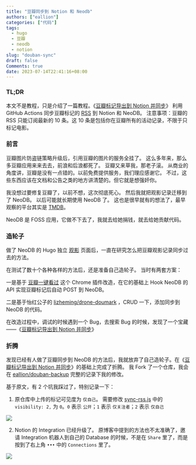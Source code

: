 ```yaml
---
title: "豆瓣同步到 Notion 和 Neodb"
authors: ["eallion"]
categories: ["代码"]
tags: 
  - hugo
  - 豆瓣
  - neodb
  - notion
slug: "douban-sync"
draft: false
Comments: true
date: 2023-07-14T22:41:16+08:00
---
```


### TL;DR

本文不是教程，只是介绍了一篇教程。《[豆瓣标记导出到 Notion 并同步](https://zhuzi.dev/2021/06/05/douban-backup-sync-notion/)》
利用 GitHub Actions 同步豆瓣标记的 [RSS](https://www.douban.com/feed/people/eallion/interests) 到 Notion 和 NeoDB。
注意事项：豆瓣的 RSS 只能订阅最新的 10 条。这 10 条是包括你在豆瓣所有的活动记录，不限于只标记电影。

### 前言

豆瓣图片防盗链策略升级后，引用豆瓣的图片的服务全挂了。
这么多年来，那么多豆瓣应用来来去去，前浪和后浪都死了。
豆瓣又来草我，那老子滚。
从商业的角度讲，豆瓣是没有一点错的。以前免费提供服务，我们理应感谢它。
不过，这些东西应该在文档和公告之类的地方讲清楚的。但它就是想强奸你。

我没想过要修复豆瓣了，以前不想，这次彻底死心。
然后我就把观影记录迁移到了 NeoDB。
以后可能就长期使用 NeoDB 了。
这也是很早就有的想法了，最早观察的平台其实是 [TMDB](https://www.themoviedb.org/)。

NeoDB 是 FOSS 应用，它做不下去了，我就去给她捐钱，就去给她贡献代码。

### 造轮子

做了 NeoDB 的 Hugo 独立 [观影](https://eallion.com/movie/) 页面后，一直在研究怎么把豆瓣观影记录同步过去的方法。

在测试了数十个各种各样的方法后，还是准备自己造轮子。
当时有两套方案：

一是基于 [豆瓣一键看过](https://chrome.google.com/webstore/detail/%E8%B1%86%E7%93%A3%E4%B8%80%E9%94%AE%E7%9C%8B%E8%BF%87/pbgoembbkcojdnfoadodfogngapepfmn) 这个 Chrome 插件改造，在它的基础上 Hook NeoDB 的 API 实现豆瓣标记后自动 POST 到 NeoDB。

二是基于怡红公子的 <i class="fab fa-github fa-fw"></i>[lizheming/drone-doumark](https://github.com/lizheming/drone-doumark) ，CRUD 一下，添加同步到 NeoDB 的代码。

在改造过程中，调试的时候遇到一个 Bug，去搜索 Bug 的时候，发现了一个宝藏——《[豆瓣标记导出到 Notion 并同步](https://zhuzi.dev/2021/06/05/douban-backup-sync-notion/)》

### 折腾

发现已经有人做了豆瓣同步到 NeoDB 的方法后，我就放弃了自己造轮子。在《[豆瓣标记导出到 Notion 并同步](https://zhuzi.dev/2021/06/05/douban-backup-sync-notion/)》的基础上完成了折腾。
我 Fork 了一个仓库，我会在 <i class="fab fa-github fa-fw"></i>[eallion/douban-backup](https://github.com/eallion/douban-backup) 完整的记录下我的修改。

基于原文，有 2 个坑我踩过了，特别记录一下：

1. 原仓库中上传的标记可见度为 `仅自己`。
    需要修改 [sync-rss.js](https://github.com/eallion/douban-backup/blob/66e144c634a5aeed82c0aca28059880d616ced8e/sync-rss.js#L196) 中的 `visibility: 2,` 为 `0`。`0` 表示 `公开`；`1` 表示 `仅关注者`；`2` 表示 `仅自己`

![](https://images.eallion.com/images/2023/07/douban_backup_neodb_visibility.png)

2. Notion 的 Integration 已经升级了。
   原博客中提到的方法也不太准确了，邀请 Integration 机器人到自己的 Database 的时候，不是在 `Share` 里了，而是按到了右上角 `•••` 中的 `Connections` 里了。

![](https://images.eallion.com/images/2023/07/notion_integration.png)
